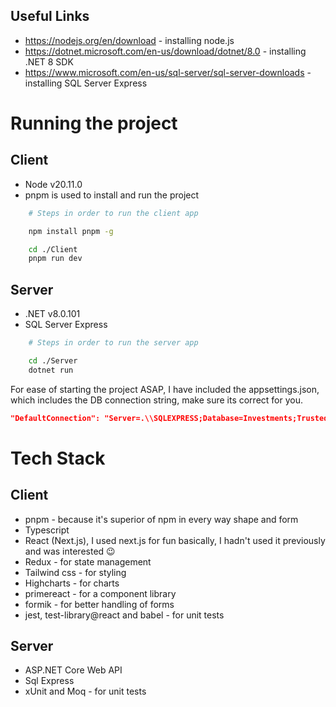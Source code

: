 ## Useful Links
- https://nodejs.org/en/download - installing node.js
- https://dotnet.microsoft.com/en-us/download/dotnet/8.0 - installing .NET 8 SDK
- https://www.microsoft.com/en-us/sql-server/sql-server-downloads - installing SQL Server Express

<h1>Running the project</h1>

## Client

- Node v20.11.0
- pnpm is used to install and run the project

```bash
    # Steps in order to run the client app

    npm install pnpm -g

    cd ./Client
    pnpm run dev
```

## Server

- .NET v8.0.101
- SQL Server Express

```bash
    # Steps in order to run the server app

    cd ./Server
    dotnet run
```

For ease of starting the project ASAP, I have included the appsettings.json, which includes the DB connection string, make sure its correct for you.

```json
"DefaultConnection": "Server=.\\SQLEXPRESS;Database=Investments;Trusted_Connection=True;Encrypt=False;"
```

<h1>Tech Stack</h1>

## Client

- pnpm - because it's superior of npm in every way shape and form
- Typescript
- React (Next.js), I used next.js for fun basically, I hadn't used it previously and was interested 😉
- Redux - for state management
- Tailwind css - for styling
- Highcharts - for charts
- primereact - for a component library
- formik - for better handling of forms
- jest, test-library@react and babel - for unit tests

## Server

- ASP.NET Core Web API
- Sql Express
- xUnit and Moq - for unit tests
